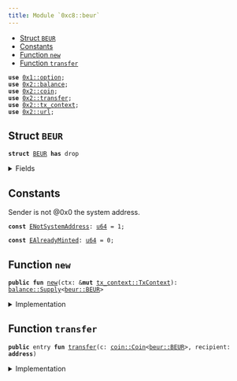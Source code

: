 ```yaml
---
title: Module `0xc8::beur`
---
```




-  [Struct `BEUR`](#0xc8_beur_BEUR)
-  [Constants](#@Constants_0)
-  [Function `new`](#0xc8_beur_new)
-  [Function `transfer`](#0xc8_beur_transfer)


<pre><code><b>use</b> <a href="../move-stdlib/option.md#0x1_option">0x1::option</a>;
<b>use</b> <a href="../sui-framework/balance.md#0x2_balance">0x2::balance</a>;
<b>use</b> <a href="../sui-framework/coin.md#0x2_coin">0x2::coin</a>;
<b>use</b> <a href="../sui-framework/transfer.md#0x2_transfer">0x2::transfer</a>;
<b>use</b> <a href="../sui-framework/tx_context.md#0x2_tx_context">0x2::tx_context</a>;
<b>use</b> <a href="../sui-framework/url.md#0x2_url">0x2::url</a>;
</code></pre>



<a name="0xc8_beur_BEUR"></a>

## Struct `BEUR`



<pre><code><b>struct</b> <a href="../bfc-system/beur.md#0xc8_beur_BEUR">BEUR</a> <b>has</b> drop
</code></pre>



<details>
<summary>Fields</summary>


<dl>
<dt>
<code>dummy_field: bool</code>
</dt>
<dd>

</dd>
</dl>


</details>

<a name="@Constants_0"></a>

## Constants


<a name="0xc8_beur_ENotSystemAddress"></a>

Sender is not @0x0 the system address.


<pre><code><b>const</b> <a href="../bfc-system/beur.md#0xc8_beur_ENotSystemAddress">ENotSystemAddress</a>: <a href="../move-stdlib/u64.md#0x1_u64">u64</a> = 1;
</code></pre>



<a name="0xc8_beur_EAlreadyMinted"></a>



<pre><code><b>const</b> <a href="../bfc-system/beur.md#0xc8_beur_EAlreadyMinted">EAlreadyMinted</a>: <a href="../move-stdlib/u64.md#0x1_u64">u64</a> = 0;
</code></pre>



<a name="0xc8_beur_new"></a>

## Function `new`



<pre><code><b>public</b> <b>fun</b> <a href="../bfc-system/beur.md#0xc8_beur_new">new</a>(ctx: &<b>mut</b> <a href="../sui-framework/tx_context.md#0x2_tx_context_TxContext">tx_context::TxContext</a>): <a href="../sui-framework/balance.md#0x2_balance_Supply">balance::Supply</a>&lt;<a href="../bfc-system/beur.md#0xc8_beur_BEUR">beur::BEUR</a>&gt;
</code></pre>



<details>
<summary>Implementation</summary>


<pre><code><b>public</b> <b>fun</b> <a href="../bfc-system/beur.md#0xc8_beur_new">new</a>(ctx: &<b>mut</b> TxContext): Supply&lt;<a href="../bfc-system/beur.md#0xc8_beur_BEUR">BEUR</a>&gt; {
    <b>assert</b>!(<a href="../sui-framework/tx_context.md#0x2_tx_context_sender">tx_context::sender</a>(ctx) == @0x0, <a href="../bfc-system/beur.md#0xc8_beur_ENotSystemAddress">ENotSystemAddress</a>);
    <b>assert</b>!(<a href="../sui-framework/tx_context.md#0x2_tx_context_epoch">tx_context::epoch</a>(ctx) == 0, <a href="../bfc-system/beur.md#0xc8_beur_EAlreadyMinted">EAlreadyMinted</a>);
    <b>let</b> (cap, metadata) = <a href="../sui-framework/coin.md#0x2_coin_create_currency">coin::create_currency</a>(
        <a href="../bfc-system/beur.md#0xc8_beur_BEUR">BEUR</a> {},
        9,
        b"<a href="../bfc-system/beur.md#0xc8_beur_BEUR">BEUR</a>",
        b"Benfen EUR",
        b"",
        <a href="../move-stdlib/option.md#0x1_option_none">option::none</a>(),
        ctx
    );
    <a href="../sui-framework/transfer.md#0x2_transfer_public_freeze_object">transfer::public_freeze_object</a>(metadata);
    <a href="../sui-framework/coin.md#0x2_coin_treasury_into_supply">coin::treasury_into_supply</a>(cap)
}
</code></pre>



</details>

<a name="0xc8_beur_transfer"></a>

## Function `transfer`



<pre><code><b>public</b> entry <b>fun</b> <a href="../sui-framework/transfer.md#0x2_transfer">transfer</a>(c: <a href="../sui-framework/coin.md#0x2_coin_Coin">coin::Coin</a>&lt;<a href="../bfc-system/beur.md#0xc8_beur_BEUR">beur::BEUR</a>&gt;, recipient: <b>address</b>)
</code></pre>



<details>
<summary>Implementation</summary>


<pre><code><b>public</b> entry <b>fun</b> <a href="../sui-framework/transfer.md#0x2_transfer">transfer</a>(c: <a href="../sui-framework/coin.md#0x2_coin_Coin">coin::Coin</a>&lt;<a href="../bfc-system/beur.md#0xc8_beur_BEUR">BEUR</a>&gt;, recipient: <b>address</b>) {
    <a href="../sui-framework/transfer.md#0x2_transfer_public_transfer">transfer::public_transfer</a>(c, recipient)
}
</code></pre>



</details>
